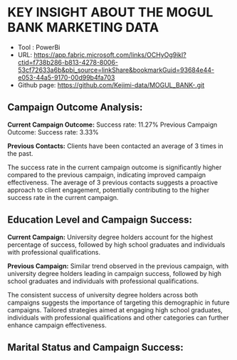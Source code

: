 # KEY INSIGHT ABOUT THE MOGUL BANK MARKETING DATA

- Tool : PowerBi
- URL: https://app.fabric.microsoft.com/links/OCHyOg9ikl?ctid=f738b286-b813-4278-8006-53cf72633a6b&pbi_source=linkShare&bookmarkGuid=93684e44-e053-44a5-9170-00d99b4fa703
- Github page: https://github.com/Kejimi-data/MOGUL_BANK-.git

## Campaign Outcome Analysis:

**Current Campaign Outcome:**
Success rate: 11.27%
Previous Campaign Outcome:
Success rate: 3.33%

**Previous Contacts:**
Clients have been contacted an average of 3 times in the past.

The success rate in the current campaign outcome is significantly higher compared to the previous campaign, indicating improved campaign effectiveness.
The average of 3 previous contacts suggests a proactive approach to client engagement, potentially contributing to the higher success rate in the current campaign.

## Education Level and Campaign Success:

**Current Campaign:**
University degree holders account for the highest percentage of success, followed by high school graduates and individuals with professional qualifications.

**Previous Campaign:**
Similar trend observed in the previous campaign, with university degree holders leading in campaign success, followed by high school graduates and individuals with professional qualifications.

The consistent success of university degree holders across both campaigns suggests the importance of targeting this demographic in future campaigns.
Tailored strategies aimed at engaging high school graduates, individuals with professional qualifications and other categories can further enhance campaign effectiveness.

## Marital Status and Campaign Success:

